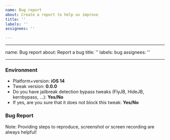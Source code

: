 ```yaml
---
name: Bug report
about: Create a report to help us improve
title: ''
labels: ''
assignees: ''

---
```


---
name: Bug report
about: Report a bug
title: ''
labels: bug
assignees: ''

---

### Environment
- Platform+version: **iOS 14** <!--- Change to match your platform and version -->
- Tweak version: **0.0.0** <!--- Change to the version of the tweak you're using -->
- Do you have jailbreak detection bypass tweaks (FlyJB, HideJB, kernbypass, ...): **Yes/No**
- If yes, are you sure that it does not block this tweak: **Yes/No**

### Bug Report

Note: Providing steps to reproduce, screenshot or screen recording are always helpful!
